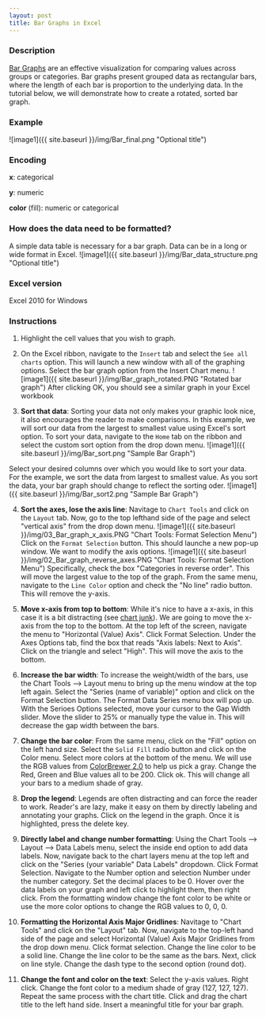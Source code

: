 ```yaml
---
layout: post
title: Bar Graphs in Excel
---
```

### Description
[Bar Graphs](https://en.wikipedia.org/wiki/Heat_map) are an effective visualization for comparing values across groups or categories. Bar graphs present grouped data as rectangular bars, where the length of each bar is proportion to the underlying data. In the tutorial below, we will demonstrate how to create a rotated, sorted bar graph.

### Example  

![image1]({{ site.baseurl }}/img/Bar_final.png "Optional title")

### Encoding
**x**: categorical

**y**: numeric

**color** (fill): numeric or categorical

### How does the data need to be formatted?  
A simple data table is necessary for a bar graph. Data can be in a long or wide format in Excel.
![image1]({{ site.baseurl }}/img/Bar_data_structure.png "Optional title")

### Excel version
Excel 2010 for Windows

### Instructions  

1. Highlight the cell values that you wish to graph.

2. On the Excel ribbon, navigate to the ```Insert``` tab and select the ```See all charts``` option. This will launch a new window with all of the graphing options. Select the bar graph option from the Insert Chart menu. 
![image1]({{ site.baseurl }}/img/Bar_graph_rotated.PNG "Rotated bar graph")  After clicking OK, you should see a similar graph in your Excel workbook

3. __Sort that data__: Sorting your data not only makes your graphic look nice, it also encourages the reader to make comparisons. In this example, we will sort our data from the largest to smallest value using Excel's sort option. To sort your data, navigate to the ```Home``` tab on the ribbon and select the custom sort option from the drop down menu. 
![image1]({{ site.baseurl }}/img/Bar_sort.png "Sample Bar Graph")   

Select your desired columns over which you would like to sort your data. For the example, we sort the data from largest to smallest value. As you sort the data, your bar graph should change to reflect the sorting oder. 
![image1]({{ site.baseurl }}/img/Bar_sort2.png "Sample Bar Graph") 

4. __Sort the axes, lose the axis line__: Navitage to ```Chart Tools``` and click on the ```Layout``` tab. Now, go to the top lefthand side of the page and select "vertical axis" from the drop down menu.   ![image1]({{ site.baseurl }}/img/03_Bar_graph_x_axis.PNG "Chart Tools: Format Selection Menu")<br>  Click on the ```Format Selection``` button. This should launche a new pop-up window. We want to modify the axis options. ![image1]({{ site.baseurl }}/img/02_Bar_graph_reverse_axes.PNG "Chart Tools: Format Selection Menu")  Specifically, check the box "Categories in reverse order". This will move the largest value to the top of the graph. From the same menu, navigate to the ```Line Color``` option and check the "No line" radio button. This will remove the y-axis.

5. __Move x-axis from top to bottom__: While it's nice to have a x-axis, in this case it is a bit distracting (see [chart junk](https://en.wikipedia.org/wiki/Chartjunk)). We are going to move the x-axis from the top to the bottom. At the top left of the screen, navigate the menu to "Horizontal (Value) Axis". Click Format Selection. Under the Axes Options tab, find the box that reads "Axis labels: Next to Axis". Click on the triangle and select "High". This will move the axis to the bottom. 

6. __Increase the bar width__: To increase the weight/width of the bars, use the Chart Tools --> Layout menu to bring up the menu window at the top left again. Select the "Series (name of variable)" option and click on the Format Selection button. The Format Data Series menu box will pop up. With the Serioes Options selected, move your cursor to the Gap Width slider. Move the slider to 25% or manually type the value in. This will decrease the gap width between the bars.

7. __Change the bar color__: From the same menu, click on the "Fill" option on the left hand size. Select the ```Solid Fill``` radio button and click on the Color menu. Select more colors at the bottom of the menu. We will use the RGB values from [ColorBrewer 2.0](http://colorbrewer2.org/#type=sequential&scheme=BuGn&n=3) to help us pick a gray. Change the Red, Green and Blue values all to be 200. Click ok. This will change all your bars to a medium shade of gray.

8. __Drop the legend__: Legends are often distracting and can force the reader to work. Reader's are lazy, make it easy on them by directly labeling and annotating your graphs. Click on the legend in the graph. Once it is highlighted, press the delete key. 

9. __Directly label and change number formatting__: Using the Chart Tools --> Layout --> Data Labels menu, select the inside end option to add data labels. Now, navigate back to the chart layers menu at the top left and click on the "Series (your variable" Data Labels" dropdown. Click Format Selection. Navigate to the Number option and selection Number under the number category. Set the decimal places to be 0. Hover over the data labels on your graph and left click to highlight them, then right click. From the formatting window change the font color to be white or use the more color options to change the RGB values to 0, 0, 0.

10. __Formatting the Horizontal Axis Major Gridlines__: Navitage to "Chart Tools" and click on the "Layout" tab. Now, navigate to the top-left hand side of the page and select Horizontal (Value) Axis Major Gridlines from the drop down menu. Click format selection. Change the line color to be a solid line. Change the line color to be the same as the bars. Next, click on line style. Change the dash type to the second option (round dot).

11. __Change the font and color on the text__: Select the y-axis values. Right click. Change the font color to a medium shade of gray (127, 127, 127). Repeat the same process with the chart title. Click and drag the chart title to the left hand side. Insert a meaningful title for your bar graph.




